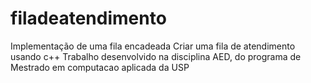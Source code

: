 # filadeatendimento
Implementação de uma fila encadeada
Criar uma fila de atendimento usando c++ 
Trabalho desenvolvido na disciplina AED, do programa de Mestrado em computacao aplicada da USP
